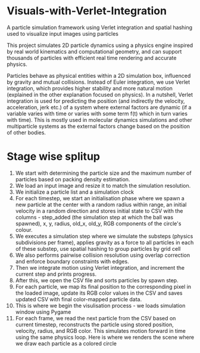 # Visuals-with-Verlet-Integration
A particle simulation framework using Verlet integration and spatial hashing used to visualize input images using particles

This project simulates 2D particle dynamics using a physics engine inspired by real world kinematics and computational geometry, and can support thousands of particles with efficient real time rendering and accurate physics.

Particles behave as physical entities within a 2D simulation box, influenced by gravity and mutual collisions. Instead of Euler integration, we use Verlet integration, which provides higher stability and more natural motion (explained in the other explanation focused on physics). In a nutshell, Verlet integration is used for predicting the position (and indirectly the velocity, acceleration, jerk etc.) of a system where external factors are dynamic (if a variable varies with time or varies with some term f(t) which in turn varies with time). This is mostly used in molecular dynamics simulations and other multiparticle systems as the external factors change based on the position of other bodies.

# Stage wise splitup
1. We start with determining the particle size and the maximum number of particles based on packing density estimation.
2. We load an input image and resize it to match the simulation resolution.
3. We initialize a particle list and a simulation clock
4. For each timestep, we start an initialisation phase where we spawn a new particle at the center with a random radius within range, an initial velocity in a random direction and stores initial state to CSV with the columns - step_added (the simulation step at which the ball was spawned), x, y, radius, old_x, old_y, RGB components of the circle's colour.
5. We executes a simulation step where we simulate the substeps (physics subdivisions per frame), applies gravity as a force to all particles in each of these substep, use spatial hashing to group particles by grid cell
6. We also performs pairwise collision resolution using overlap correction and enforce boundary constraints with edges.
7. Then we integrate motion using Verlet integration, and increment the current step and prints progress.
8. After this, we open the CSV file and sorts particles by spawn step.
9. For each particle, we map its final position to the corresponding pixel in the loaded image, update its RGB color values in the CSV and saves updated CSV with final color-mapped particle data.
10. This is where we begin the visulisation process - we loads simulation window using Pygame
11. For each frame, we read the next particle from the CSV based on current timestep, reconstructs the particle using stored position, velocity, radius, and RGB color. This simulates motion forward in time using the same physics loop. Here is where we renders the scene where we draw each particle as a colored circle
